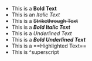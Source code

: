 - This is a **Bold Text**
- This is an *Italic Text*
- This is a ~~Strikethrough Text~~
- This is a ***Bold Italic Text***
- This is a _Underlined Text_
- This is a _**Bold Underlined Text**_
- This is a ==Highlighted Text==
- This is ^superscript